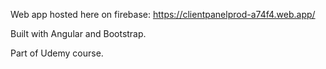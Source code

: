 Web app hosted here on firebase: https://clientpanelprod-a74f4.web.app/

Built with Angular and Bootstrap.

Part of Udemy course.
